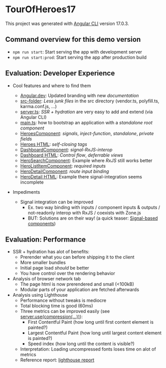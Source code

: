 # TourOfHeroes17

This project was generated with [Angular CLI](https://github.com/angular/angular-cli) version 17.0.3.

## Command overview for this demo version

- `npm run start`: Start serving the app with development server
- `npm run start:prod`: Start serving the app after production build

## Evaluation: Developer Experience

- Cool features and where to find them

  - [Angular.dev](https://angular.dev): Updated branding with new _documentation_
  - [src-folder](./src/): _Less junk files_ in the src directory (vendor.ts, polyfill.ts, karma.conf.js, ...)
  - [server.ts](./server.ts): _SSR + hydration_ are very easy to add and extend (via Angular CLI)
  - [main.ts](./src/main.ts): how to bootstrap an application with a _standalone root component_
  - [HeroesComponent](./src/app/heroes/heroes.component.ts): _signals_, _inject-function_, _standalone_, _private fields_
  - [Heroes HTML](./src/app/heroes/heroes.component.html): _self-closing tags_
  - [DashboardComponent](./src/app/dashboard/dashboard.component.ts): _signal-RxJS-interop_
  - [Dashboard HTML](./src/app/dashboard/dashboard.component.html): _Control flow_, _deferrable views_
  - [HeroSearchComponent](./src/app/hero-search/hero-search.component.ts): Example where _RxJS_ still works better
  - [HeroListItemComponent](./src/app/hero-list-item/hero-list-item.component.ts): _required inputs_
  - [HeroDetailComponent](./src/app/hero-detail/hero-detail.component.ts): _route input binding_
  - [HeroDetail HTML](./src/app/hero-detail/hero-detail.component.html): Example there signal-integration seems incomplete

- Impediments
  - Signal integration can be improved
    - Ex. two way binding with inputs / component inputs & outputs / not-readonly interop with RxJS / coexists with Zone.js
    - BUT: Solutions are on their way! (a quick teaser: [Signal-based components](https://github.com/angular/angular/discussions/49682))

## Evaluation: Performance

- SSR + hydration has alot of benefits:
  - Prerender what you can before shipping it to the client
  - More smaller bundles
  - Initial page load _should_ be better
  - You have control over the rendering behavior
- Analysis of browser network tab
  - The page html is now prerendered and small (<100kB)
  - Modular parts of your application are fetched afterwards
- Analysis using Lighthouse
  - Performance without tweaks is mediocre
  - Total blocking time is good (60ms)
  - Three metrics can be improved easily (see [server.use(compression(...))](./server.ts)):
    - First Contentful Paint (how long until first content element is painted?)
    - Largest Contentful Paint (how long until largest content element is painted?)
    - Speed index (how long until the content is visible?)
  - Interpretation: Loading uncompressed fonts loses time on alot of metrics
  - Reference report: [lighthouse report](./lighthouse_reference_report.html)
